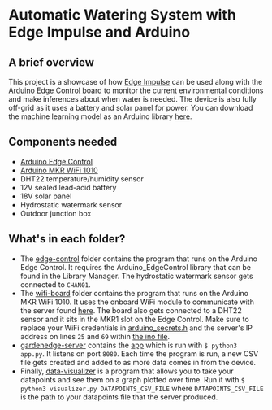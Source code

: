 # Automatic Watering System with Edge Impulse and Arduino

## A brief overview

This project is a showcase of how [Edge Impulse](https://edgeimpulse.com/) can be used along with the [Arduino Edge Control board](https://store.arduino.cc/usa/edge-control) to monitor the current environmental conditions and make inferences about when water is needed. The device is also fully off-grid as it uses a battery and solar panel for power. You can download the machine learning model as an Arduino library [here](https://studio.edgeimpulse.com/public/34631/latest).

## Components needed

- [Arduino Edge Control](https://store.arduino.cc/usa/edge-control)
- [Arduino MKR WiFi 1010](https://store.arduino.cc/usa/mkr-wifi-1010)
- DHT22 temperature/humidity sensor
- 12V sealed lead-acid battery
- 18V solar panel
- Hydrostatic watermark sensor
- Outdoor junction box

## What's in each folder?

- The [edge-control](edge-control/) folder contains the program that runs on the Arduino Edge Control. It requires the Arduino_EdgeControl library that can be found in the Library Manager. The hydrostatic watermark sensor gets connected to `CHAN01`.
- The [wifi-board](wifi-board/) folder contains the program that runs on the Arduino MKR WiFi 1010. It uses the onboard WiFi module to communicate with the server found [here](gardenedge-server/app.py). The board also gets connected to a DHT22 sensor and it sits in the MKR1 slot on the Edge Control. Make sure to replace your WiFi credentials in [arduino_secrets.h](wifi-board/arduino_secrets.h) and the server's IP address on lines `25` and `69` within [the ino file](wifi-board/wifi-board.ino).
- [gardenedge-server](gardenedge-server) contains the [app](gardenedge-server/app.py) which is run with `$ python3 app.py`. It listens on port `8080`. Each time the program is run, a new CSV file gets created and added to as more data comes in from the device.
- Finally, [data-visualizer](data-visualizer) is a program that allows you to take your datapoints and see them on a graph plotted over time. Run it with `$ python3 visualizer.py DATAPOINTS_CSV_FILE` where `DATAPOINTS_CSV_FILE` is the path to your datapoints file that the server produced.
